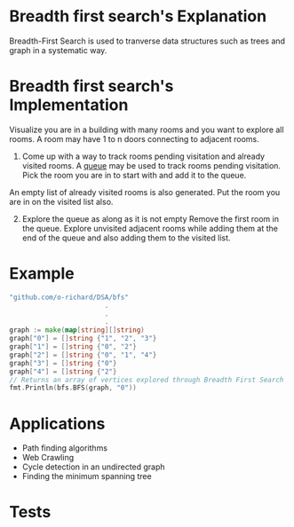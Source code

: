 # Breadth first search's Explanation

Breadth-First Search is used to tranverse data structures such as trees and graph in a systematic way.

# Breadth first search's Implementation

Visualize you are in a building with many rooms and you want to explore all rooms. A room may have 1 to n doors connecting to adjacent rooms.

1. Come up with a way to track rooms pending visitation and already visited rooms.
A [queue](../queue/README.md) may be used to track rooms pending visitation. Pick the room you are in to start with and add it to the queue.

An empty list of already visited rooms is also generated. Put the room you are in on the visited list also.

2. Explore the queue as along as it is not empty
Remove the first room in the queue. Explore unvisited adjacent rooms while adding them at the end of the queue and also adding them to the visited list.


# Example
```go
"github.com/o-richard/DSA/bfs"
                        .
                        .
                        .
graph := make(map[string][]string)
graph["0"] = []string {"1", "2", "3"}
graph["1"] = []string {"0", "2"}
graph["2"] = []string {"0", "1", "4"}
graph["3"] = []string {"0"}
graph["4"] = []string {"2"}
// Returns an array of vertices explored through Breadth First Search
fmt.Println(bfs.BFS(graph, "0"))
```

# Applications
- Path finding algorithms
- Web Crawling
- Cycle detection in an undirected graph
- Finding the minimum spanning tree

# Tests

